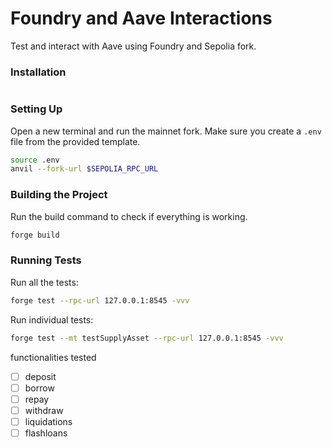# Foundry and Aave Interactions

Test and interact with Aave using Foundry and Sepolia fork.

### Installation

```bash

```

### Setting Up

Open a new terminal and run the mainnet fork. Make sure you create a `.env` file from the provided template.

```bash
source .env
anvil --fork-url $SEPOLIA_RPC_URL
```

### Building the Project

Run the build command to check if everything is working.

```bash
forge build
```

### Running Tests

Run all the tests:

```bash
forge test --rpc-url 127.0.0.1:8545 -vvv
```

Run individual tests:

```bash
forge test --mt testSupplyAsset --rpc-url 127.0.0.1:8545 -vvv
```

functionalities tested

- [ ] deposit
- [ ] borrow
- [ ] repay
- [ ] withdraw
- [ ] liquidations
- [ ] flashloans
